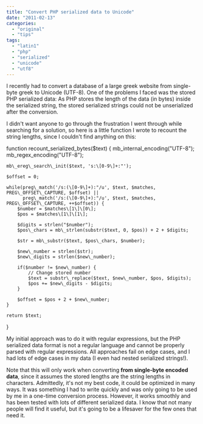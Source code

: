 ```yaml
---
title: "Convert PHP serialized data to Unicode"
date: "2011-02-13"
categories: 
  - "original"
  - "tips"
tags: 
  - "latin1"
  - "php"
  - "serialized"
  - "unicode"
  - "utf8"
---
```


I recently had to convert a database of a large greek website from single-byte greek to Unicode (UTF-8). One of the problems I faced was the stored PHP serialized data: As PHP stores the length of the data (in bytes) inside the serialized string, the stored serialized strings could not be unserialized after the conversion.

I didn't want anyone to go through the frustration I went through while searching for a solution, so here is a little function I wrote to recount the string lengths, since I couldn't find anything on this:

function recount\_serialized\_bytes($text) {
	mb\_internal\_encoding("UTF-8");
	mb\_regex\_encoding("UTF-8");

	mb\_ereg\_search\_init($text, 's:\[0-9\]+:"');

	$offset = 0;

	while(preg\_match('/s:(\[0-9\]+):"/u', $text, $matches, PREG\_OFFSET\_CAPTURE, $offset) ||
		  preg\_match('/s:(\[0-9\]+):"/u', $text, $matches, PREG\_OFFSET\_CAPTURE, ++$offset)) {
		$number = $matches\[1\]\[0\];
		$pos = $matches\[1\]\[1\];

		$digits = strlen("$number");
		$pos\_chars = mb\_strlen(substr($text, 0, $pos)) + 2 + $digits;

		$str = mb\_substr($text, $pos\_chars, $number);

		$new\_number = strlen($str);
		$new\_digits = strlen($new\_number);

		if($number != $new\_number) {
			// Change stored number
			$text = substr\_replace($text, $new\_number, $pos, $digits);
			$pos += $new\_digits - $digits;
		}

		$offset = $pos + 2 + $new\_number;
	}

	return $text;
}

My initial approach was to do it with regular expressions, but the PHP serialized data format is not a regular language and cannot be properly parsed with regular expressions. All approaches fail on edge cases, and I had lots of edge cases in my data (I even had nested serialized strings!).

Note that this will only work when converting **from single-byte encoded data**, since it assumes the stored lengths are the string lengths in characters. Admittedly, it's not my best code, it could be optimized in many ways. It was something I had to write quickly and was only going to be used by me in a one-time conversion process. However, it works smoothly and has been tested with lots of different serialized data. I know that not many people will find it useful, but it's going to be a lifesaver for the few ones that need it.
